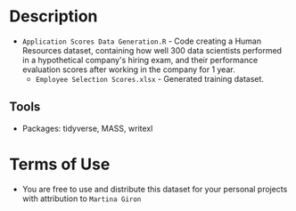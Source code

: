 # Description
 - `Application Scores Data Generation.R` - Code creating a Human Resources dataset, containing how well 300 data scientists performed in a hypothetical company's hiring exam, and their performance evaluation scores after working in the company for 1 year.
    - `Employee Selection Scores.xlsx` - Generated training dataset.

## Tools
 - Packages: tidyverse, MASS, writexl

# Terms of Use
 - You are free to use and distribute this dataset for your personal projects with attribution to `Martina Giron`
